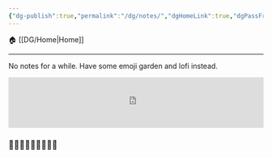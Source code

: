 ```yaml
---
{"dg-publish":true,"permalink":"/dg/notes/","dgHomeLink":true,"dgPassFrontmatter":false}
---
```



🏠 [[DG/Home|Home]]
____

No notes for a while. Have some emoji garden and lofi instead.

<iframe src="https://tunein.com/embed/player/s309442/"style="width:100%; height:100px;" scrolling="yes" frameborder="yes"></iframe>

### 🌱🌻🌱🌿🌺🌿🍀🌸🌱